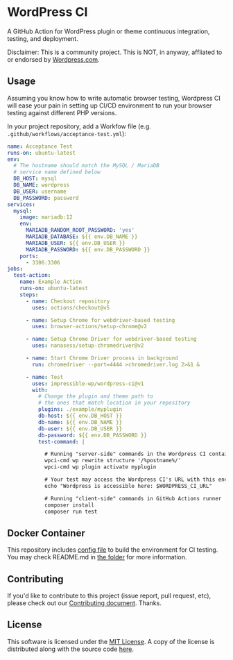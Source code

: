 # WordPress CI

A GitHub Action for WordPress plugin or theme continuous integration, testing, and deployment.

Disclaimer: This is a community project. This is NOT, in anyway, affliated to or endorsed by
[Wordpress.com](Wordpress.com).

## Usage

Assuming you know how to write automatic browser testing, Wordpress CI will ease your pain in
setting up CI/CD environment to run your browser testing against different PHP versions.

In your project repository, add a Workfow file (e.g. `.github/workflows/acceptance-test.yml`):

```yaml
name: Acceptance Test
runs-on: ubuntu-latest
env:
  # The hostname should match the MySQL / MariaDB
  # service name defined below
  DB_HOST: mysql
  DB_NAME: wordpress
  DB_USER: username
  DB_PASSWORD: password
services:
  mysql:
    image: mariadb:12
    env:
      MARIADB_RANDOM_ROOT_PASSWORD: 'yes'
      MARIADB_DATABASE: ${{ env.DB_NAME }}
      MARIADB_USER: ${{ env.DB_USER }}
      MARIADB_PASSWORD: ${{ env.DB_PASSWORD }}
    ports:
      - 3306:3306
jobs:
  test-action:
    name: Example Action
    runs-on: ubuntu-latest
    steps:
      - name: Checkout repository
        uses: actions/checkout@v5

      - name: Setup Chrome for webdriver-based testing
        uses: browser-actions/setup-chrome@v2

      - name: Setup Chrome Driver for webdriver-based testing
        uses: nanasess/setup-chromedriver@v2

      - name: Start Chrome Driver process in background
        run: chromedriver --port=4444 >chromedriver.log 2>&1 &

      - name: Test
        uses: impressible-wp/wordpress-ci@v1
        with:
          # Change the plugin and theme path to
          # the ones that match location in your repository
          plugins: ./example/myplugin
          db-host: ${{ env.DB_HOST }}
          db-name: ${{ env.DB_NAME }}
          db-user: ${{ env.DB_USER }}
          db-password: ${{ env.DB_PASSWORD }}
          test-command: |

            # Running "server-side" commands in the Wordpress CI container
            wpci-cmd wp rewrite structure '/%postname%/'
            wpci-cmd wp plugin activate myplugin

            # Your test may access the Wordpress CI's URL with this environment variable
            echo "Wordpress is accessible here: $WORDPRESS_CI_URL"

            # Running "client-side" commands in GitHub Actions runner
            composer install
            composer run test
```

## Docker Container

This repository includes [config file](docker/Dockerfile) to build the environment for
CI testing. You may check README.md in [the folder](docker/) for more information.

## Contributing

If you'd like to contribute to this project (issue report, pull request, etc), please check out
our [Contributing document](CONTRIBUTING.md). Thanks.

## License

This software is licensed under the [MIT License](https://mit-license.org). A copy of the license
is distributed along with the source code [here](LICENSE.md).

